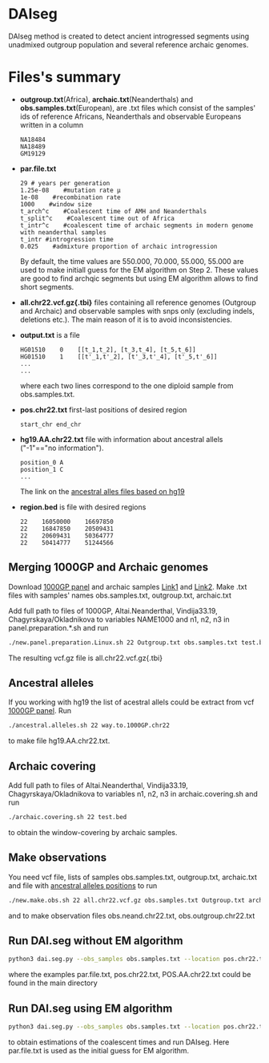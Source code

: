 
# DAIseg
DAIseg method is created to detect ancient introgressed segments using unadmixed outgroup population and several reference archaic genomes. 


# Files's summary
*  __outgroup.txt__(Africa), __archaic.txt__(Neanderthals)  and __obs.samples.txt__(European), are .txt files which consist of the samples' ids of reference Africans, Neanderthals and observable Europeans written in a column
   ```note
   NA18484
   NA18489
   GM19129
   ```


*  __par.file.txt__
   ```note
   29 # years per generation
   1.25e-08    #mutation rate μ
   1e-08    #recombination rate
   1000    #window size
   t_arch^c    #Coalescent time of AMH and Neanderthals
   t_split^c    #Coalescent time out of Africa 
   t_intr^c    #coalescent time of archaic segments in modern genome with neanderthal samples
   t_intr #introgression time 
   0.025    #admixture proportion of archaic introgression
   ```

     By default, the  time values are  550.000, 70.000, 55.000, 55.000 are used to make  initiall guess for the EM algorithm on Step 2. These values are good to find archqic segments but using EM algorithm allows to find short segments.


*  __all.chr22.vcf.gz{.tbi}__ files containing all reference genomes (Outgroup and Archaic) and observable samples with snps only (excluding indels, deletions etc.). The main reason of it is to avoid inconsistencies.
  
 * __output.txt__ is a  file 
    ```note
    HG01510    0    [[t_1,t_2], [t_3,t_4], [t_5,t_6]]
    HG01510    1    [[t'_1,t'_2], [t'_3,t'_4], [t'_5,t'_6]]
    ...
    ...
    ```
    where each two lines correspond to the one diploid sample from obs.samples.txt.

*  __pos.chr22.txt__ first-last positions of desired region
    ```note
    start_chr end_chr
    ```


*  __hg19.AA.chr22.txt__  file with information about ancestral allels ("-1"=="no information").
     ```note
     position_0 A
     position_1 C
     ...
     ```
   The link on the [ancestral alles files based on hg19][4] 


* __region.bed__ is file with desired regions
  ```note
  22	16050000	16697850
  22	16847850	20509431
  22	20609431	50364777
  22	50414777	51244566
  ```

## Merging 1000GP  and Archaic genomes
Download [1000GP panel][1] and  archaic samples  [Link1][2] and [Link2][3]. Make .txt files with samples' names  obs.samples.txt, outgroup.txt, archaic.txt

Add full path to files  of 1000GP,  Altai.Neanderthal, Vindija33.19, Chagyrskaya/Okladnikova to variables NAME1000 and n1, n2, n3 in  panel.preparation.*.sh and run 

```bash
./new.panel.preparation.Linux.sh 22 Outgroup.txt obs.samples.txt test.bed all.chr22.vcf.gz
```
 
The resulting vcf.gz file is all.chr22.vcf.gz{.tbi}

## Ancestral alleles

If you working with hg19 the list of acestral allels could be extract from vcf [1000GP panel][1]. Run
```bash
./ancestral.alleles.sh 22 way.to.1000GP.chr22
```

to make file hg19.AA.chr22.txt.




## Archaic covering

Add full path to files  of   Altai.Neanderthal, Vindija33.19, Chagyrskaya/Okladnikova to variables n1, n2, n3 in  archaic.covering.sh and run 
```bash
./archaic.covering.sh 22 test.bed
```
to obtain the window-covering by archaic samples.





## Make observations 

You need  vcf file, lists of samples obs.samples.txt, outgroup.txt, archaic.txt and file with [ancestral alleles positions][4]
 to run  

```bash
./new.make.obs.sh 22 all.chr22.vcf.gz obs.samples.txt Outgroup.txt archaic.txt  ./Ancestral.Alleles/hg19.AA.chr22.txt test.bed
```

and to make observation files obs.neand.chr22.txt, obs.outgroup.chr22.txt




## Run DAI.seg without EM algorithm
```bash
python3 dai.seg.py --obs_samples obs.samples.txt --location pos.chr22.txt --gaps gaps.by.pos.chr22.txt --HMM_par par.file.txt --EM no --obs_af obs.outgroup.chr22.txt --obs_archaic obs.archaic.chr22.txt --o out.chr22.txt
```

where the examples par.file.txt, pos.chr22.txt, POS.AA.chr22.txt could be found in the main directory

## Run DAI.seg using EM algorithm

```bash
python3 dai.seg.py --obs_samples obs.samples.txt --location pos.chr22.txt --gaps gaps.by.pos.chr.22.txt --HMM_par par.file.txt --EM yes --obs_af obs.outgroup.chr22.txt --obs_archaic obs.archaic.chr22.txt --o out.chr22.txt
```
to obtain estimations of the  coalescent times and run DAIseg. Here par.file.txt is used as the initial guess for EM algorithm.


[1]: http://ftp.1000genomes.ebi.ac.uk/vol1/ftp/release/20130502/ALL.chr22.phase3_shapeit2_mvncall_integrated_v5b.20130502.genotypes.vcf.gz 
[2]: http://cdna.eva.mpg.de/neandertal/Vindija/VCF/
[3]: http://ftp.eva.mpg.de/neandertal/ChagyrskayaOkladnikov/
[4]: https://drive.google.com/file/d/1Vw-QEG9uu1trkbGHpDVXhMlbGt-RQhbN/view?usp=sharing
